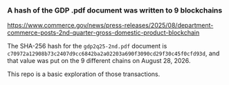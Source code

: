 ### A hash of the GDP .pdf document was written to 9 blockchains

https://www.commerce.gov/news/press-releases/2025/08/department-commerce-posts-2nd-quarter-gross-domestic-product-blockchain

The SHA-256 hash for the `gdp2q25-2nd.pdf` document is `c70972a12908b73c2407d9cc6842ba2a02203a690f3090cd29f30c45f0cfd93d`, and that value was put on the 9 different chains on August 28, 2026.

This repo is a basic exploration of those transactions.